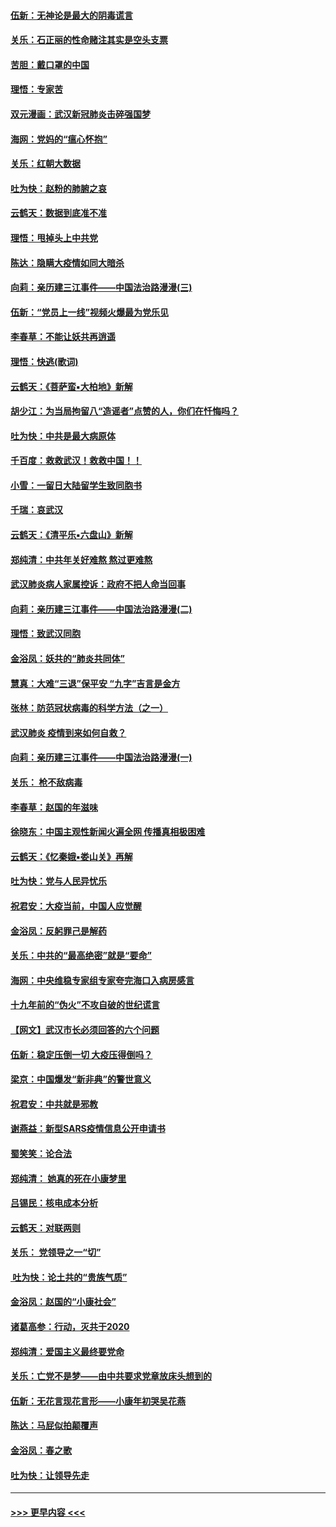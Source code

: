 #### [伍新：无神论是最大的阴毒谎言](../pages/nsc993/n11846129.md?t=02060422) 
#### [关乐：石正丽的性命赌注其实是空头支票](../pages/nsc993/n11846109.md?t=02060422) 
#### [苦胆：戴口罩的中国](../pages/nsc993/n11845576.md?t=02060422) 
#### [理悟：专家苦](../pages/nsc993/n11845564.md?t=02060422) 
#### [双元漫画：武汉新冠肺炎击碎强国梦](../pages/nsc993/n11843320.md?t=02060422) 
#### [海网：党妈的“瘟心怀抱”](../pages/nsc993/n11840740.md?t=02060422) 
#### [关乐：红朝大数据](../pages/nsc993/n11840675.md?t=02060422) 
#### [吐为快：赵粉的肺腑之哀](../pages/nsc993/n11840618.md?t=02060422) 
#### [云鹤天：数据到底准不准](../pages/nsc993/n11840325.md?t=02060422) 
#### [理悟：甩掉头上中共党](../pages/nsc993/n11838826.md?t=02060422) 
#### [陈达：隐瞒大疫情如同大暗杀](../pages/nsc993/n11838771.md?t=02060422) 
#### [向莉：亲历建三江事件——中国法治路漫漫(三)](../pages/nsc993/n11831825.md?t=02060422) 
#### [伍新：“党员上一线”视频火爆最为党乐见](../pages/nsc993/n11838200.md?t=02060422) 
#### [李春草：不能让妖共再逍遥](../pages/nsc993/n11838102.md?t=02060422) 
#### [理悟：快逃(歌词)](../pages/nsc993/n11838083.md?t=02060422) 
#### [云鹤天：《菩萨蛮▪大柏地》新解](../pages/nsc993/n11838059.md?t=02060422) 
#### [胡少江：为当局拘留八“造谣者”点赞的人，你们在忏悔吗？](../pages/nsc993/n11836801.md?t=02060422) 
#### [吐为快：中共是最大病原体](../pages/nsc993/n11836748.md?t=02060422) 
#### [千百度：救救武汉！救救中国！！](../pages/nsc993/n11836145.md?t=02060422) 
#### [小雪：一留日大陆留学生致同胞书](../pages/nsc993/n11834624.md?t=02060422) 
#### [千瑞：哀武汉](../pages/nsc993/n11833647.md?t=02060422) 
#### [云鹤天：《清平乐▪六盘山》新解](../pages/nsc993/n11833611.md?t=02060422) 
#### [郑纯清：中共年关好难熬 熬过更难熬](../pages/nsc993/n11833489.md?t=02060422) 
#### [武汉肺炎病人家属控诉：政府不把人命当回事](../pages/nsc993/n11833205.md?t=02060422) 
#### [向莉：亲历建三江事件——中国法治路漫漫(二)](../pages/nsc993/n11829102.md?t=02060422) 
#### [理悟：致武汉同胞](../pages/nsc993/n11831522.md?t=02060422) 
#### [金浴凤：妖共的“肺炎共同体”](../pages/nsc993/n11829448.md?t=02060422) 
#### [慧真：大难“三退”保平安 “九字”吉言是金方](../pages/nsc993/n11829501.md?t=02060422) 
#### [张林：防范冠状病毒的科学方法（之一）](../pages/nsc993/n11828618.md?t=02060422) 
#### [武汉肺炎 疫情到来如何自救？](../pages/nsc993/n11827632.md?t=02060422) 
#### [向莉：亲历建三江事件——中国法治路漫漫(一)](../pages/nsc993/n11827190.md?t=02060422) 
#### [关乐： 枪不敌病毒](../pages/nsc993/n11826746.md?t=02060422) 
#### [李春草：赵国的年滋味](../pages/nsc993/n11826321.md?t=02060422) 
#### [徐晓东：中国主观性新闻火遍全网 传播真相极困难](../pages/nsc993/n11826508.md?t=02060422) 
#### [云鹤天：《忆秦娥▪娄山关》再解](../pages/nsc993/n11824682.md?t=02060422) 
#### [吐为快：党与人民异忧乐](../pages/nsc993/n11824660.md?t=02060422) 
#### [祝君安：大疫当前，中国人应觉醒](../pages/nsc993/n11821946.md?t=02060422) 
#### [金浴凤：反躬罪己是解药](../pages/nsc993/n11820280.md?t=02060422) 
#### [关乐：中共的“最高绝密”就是“要命”](../pages/nsc993/n11816946.md?t=02060422) 
#### [海网：中央维稳专家组专家夸完海口入病房感言](../pages/nsc993/n11815138.md?t=02060422) 
#### [十九年前的“伪火”不攻自破的世纪谎言](../pages/nsc993/n11813238.md?t=02060422) 
#### [【网文】武汉市长必须回答的六个问题](../pages/nsc993/n11813848.md?t=02060422) 
#### [伍新：稳定压倒一切 大疫压得倒吗？](../pages/nsc993/n11812634.md?t=02060422) 
#### [梁京：中国爆发“新非典”的警世意义](../pages/nsc993/n11812554.md?t=02060422) 
#### [祝君安：中共就是邪教](../pages/nsc993/n11812431.md?t=02060422) 
#### [谢燕益：新型SARS疫情信息公开申请书](../pages/nsc993/n11808840.md?t=02060422) 
#### [蜀笑笑：论合法](../pages/nsc993/n11808064.md?t=02060422) 
#### [郑纯清： 她真的死在小康梦里](../pages/nsc993/n11806623.md?t=02060422) 
#### [吕锡民：核电成本分析](../pages/nsc993/n11806284.md?t=02060422) 
#### [云鹤天：对联两则](../pages/nsc993/n11805957.md?t=02060422) 
#### [关乐： 党领导之一“切”](../pages/nsc993/n11804505.md?t=02060422) 
#### [ 吐为快：论土共的“贵族气质”](../pages/nsc993/n11804490.md?t=02060422) 
#### [金浴凤：赵国的“小康社会”](../pages/nsc993/n11804452.md?t=02060422) 
#### [诸葛高参：行动，灭共于2020](../pages/nsc993/n11804120.md?t=02060422) 
#### [郑纯清：爱国主义最终要党命](../pages/nsc993/n11802197.md?t=02060422) 
#### [关乐：亡党不是梦——由中共要求党章放床头想到的](../pages/nsc993/n11802156.md?t=02060422) 
#### [伍新：无花言现花言形——小康年初哭吴花燕](../pages/nsc993/n11800044.md?t=02060422) 
#### [陈达：马屁似拍颠覆声](../pages/nsc993/n11800010.md?t=02060422) 
#### [金浴凤：春之歌](../pages/nsc993/n11797687.md?t=02060422) 
#### [吐为快：让领导先走](../pages/nsc993/n11797512.md?t=02060422) 

----
#### [ >>> 更早内容 <<< ](../indexes/nsc993-earlier.md)
